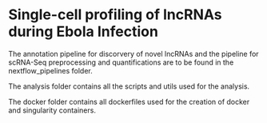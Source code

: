 # Single-cell profiling of lncRNAs during Ebola Infection

The annotation pipeline for discorvery of novel lncRNAs and the pipeline for scRNA-Seq preprocessing and quantifications are to be found in the nextflow_pipelines folder.

The analysis folder contains all the scripts and utils used for the analysis.

The docker folder contains all dockerfiles used for the creation of docker and singularity containers. 


